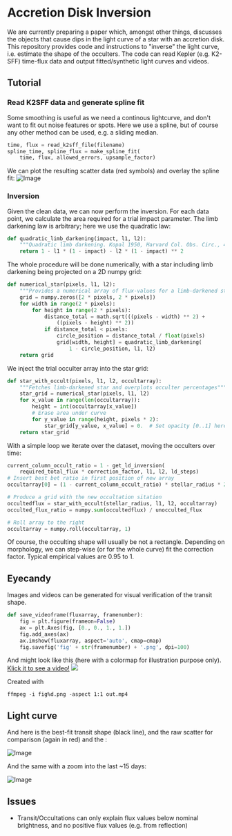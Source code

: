 # Accretion Disk Inversion
We are currently preparing a paper which, amongst other things, discusses the objects that cause dips in the light curve of a star with an accretion disk. This repository provides code and instructions to "inverse" the light curve, i.e. estimate the shape of the occulters. The code can read Kepler (e.g. K2-SFF) time-flux data and output fitted/synthetic light curves and videos.

## Tutorial
### Read K2SFF data and generate spline fit
Some smoothing is useful as we need a continous lightcurve, and don't want to fit out noise features or spots. Here we use a spline, but of course any other method can be used, e.g. a sliding median.
```python
time, flux = read_k2sff_file(filename)
spline_time, spline_flux = make_spline_fit(
    time, flux, allowed_errors, upsample_factor)
```
We can plot the resulting scatter data (red symbols) and overlay the spline fit:
![Image](http://www.jaekle.info/c2.png)

### Inversion
Given the clean data, we can now perform the inversion. For each data point, we calculate the area required for a trial impact parameter. The limb darkening law is arbitrary; here we use the quadratic law:
```python
def quadratic_limb_darkening(impact, l1, l2):
    """Quadratic limb darkening. Kopal 1950, Harvard Col. Obs. Circ., 454, 1"""
    return 1 - l1 * (1 - impact) - l2 * (1 - impact) ** 2
```
The whole procedure will be done numerically, with a star including limb darkening being projected on a 2D numpy grid:
```python
def numerical_star(pixels, l1, l2):
    """Provides a numerical array of flux-values for a limb-darkened star"""
    grid = numpy.zeros([2 * pixels, 2 * pixels])
    for width in range(2 * pixels):
        for height in range(2 * pixels):
            distance_total = math.sqrt(((pixels - width) ** 2) +
                ((pixels - height) ** 2))
            if distance_total < pixels:
                circle_position = distance_total / float(pixels)
                grid[width, height] = quadratic_limb_darkening(
                    1 - circle_position, l1, l2)
    return grid
```

We inject the trial occulter array into the star grid:
```python
def star_with_occult(pixels, l1, l2, occultarray):
    """Fetches limb-darkened star and overplots occulter percentages"""
    star_grid = numerical_star(pixels, l1, l2)
    for x_value in range(len(occultarray)):
        height = int(occultarray[x_value])
        # Erase area under curve
        for y_value in range(height, pixels * 2):
            star_grid[y_value, x_value] = 0.  # Set opacity [0..1] here
    return star_grid
```
With a simple loop we iterate over the dataset, moving the occulters over time:
```python
current_column_occult_ratio = 1 - get_ld_inversion(
    required_total_flux * correction_factor, l1, l2, ld_steps)
# Insert best bet ratio in first position of new array
occultarray[0] = (1 - current_column_occult_ratio) * stellar_radius * 2

# Produce a grid with the new occultation sitation
occultedflux = star_with_occult(stellar_radius, l1, l2, occultarray)
occulted_flux_ratio = numpy.sum(occultedflux) / unocculted_flux

# Roll array to the right
occultarray = numpy.roll(occultarray, 1)
```

Of course, the occulting shape will usually be not a rectangle. Depending on morphology, we can step-wise (or for the whole curve) fit the correction factor. Typical empirical values are 0.95 to 1.


## Eyecandy
Images and videos can be generated for visual verification of the transit shape.
```python
def save_videoframe(fluxarray, framenumber):
    fig = plt.figure(frameon=False)
    ax = plt.Axes(fig, [0., 0., 1., 1.])
    fig.add_axes(ax)
    ax.imshow(fluxarray, aspect='auto', cmap=cmap)
    fig.savefig('fig' + str(framenumber) + '.png', dpi=100)
```
And might look like this (here with a colormap for illustration purpose only). [Klick it to see a video!](https://youtu.be/6aC-9ps_fqU)
[![](http://www.jaekle.info/c4.png)](https://youtu.be/6aC-9ps_fqU)

Created with
```
ffmpeg -i fig%d.png -aspect 1:1 out.mp4
```

## Light curve
And here is the best-fit transit shape (black line), and the raw scatter for comparison (again in red) and the :

![Image](http://www.jaekle.info/c1.png "Img1")

And the same with a zoom into the last ~15 days:

![Image](http://www.jaekle.info/c3.png "Img1")

## Issues
* Transit/Occultations can only explain flux values below nominal brightness, and no positive flux values (e.g. from reflection)
